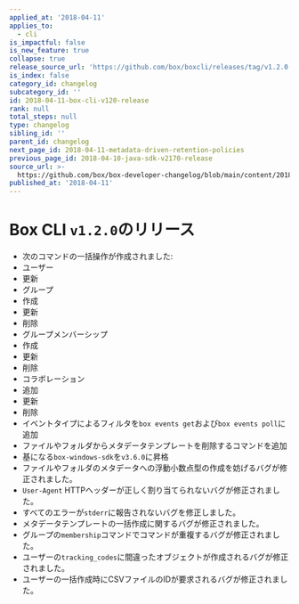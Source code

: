 ```yaml
---
applied_at: '2018-04-11'
applies_to:
  - cli
is_impactful: false
is_new_feature: true
collapse: true
release_source_url: 'https://github.com/box/boxcli/releases/tag/v1.2.0'
is_index: false
category_id: changelog
subcategory_id: ''
id: 2018-04-11-box-cli-v120-release
rank: null
total_steps: null
type: changelog
sibling_id: ''
parent_id: changelog
next_page_id: 2018-04-11-metadata-driven-retention-policies
previous_page_id: 2018-04-10-java-sdk-v2170-release
source_url: >-
  https://github.com/box/box-developer-changelog/blob/main/content/2018/04-11-box-cli-v120-release.md
published_at: '2018-04-11'
---
```

# Box CLI `v1.2.0`のリリース

* 次のコマンドの一括操作が作成されました:
* ユーザー
* 更新
* グループ
* 作成
* 更新
* 削除
* グループメンバーシップ
* 作成
* 更新
* 削除
* コラボレーション
* 追加
* 更新
* 削除
* イベントタイプによるフィルタを`box events get`および`box events poll`に追加
* ファイルやフォルダからメタデータテンプレートを削除するコマンドを追加
* 基になる`box-windows-sdk`を`v3.6.0`に昇格
* ファイルやフォルダのメタデータへの浮動小数点型の作成を妨げるバグが修正されました。
* `User-Agent` HTTPヘッダーが正しく割り当てられないバグが修正されました。
* すべてのエラーが`stderr`に報告されないバグを修正しました。
* メタデータテンプレートの一括作成に関するバグが修正されました。
* グループの`membership`コマンドでコマンドが重複するバグが修正されました。
* ユーザーの`tracking_codes`に間違ったオブジェクトが作成されるバグが修正されました。
* ユーザーの一括作成時にCSVファイルのIDが要求されるバグが修正されました。
